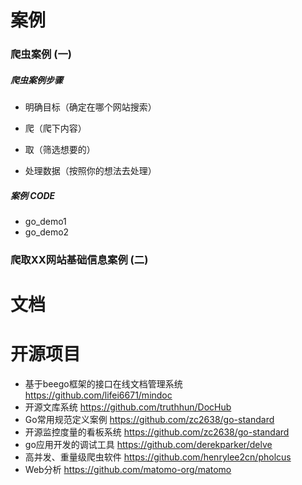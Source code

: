 
# 案例

### 爬虫案例 (一)

##### 爬虫案例步骤

* 明确目标（确定在哪个网站搜索）

* 爬（爬下内容）

* 取（筛选想要的）

* 处理数据（按照你的想法去处理）

##### 案例 CODE

 * go_demo1
 * go_demo2
  
### 爬取XX网站基础信息案例 (二)


# 文档



# 开源项目
* 基于beego框架的接口在线文档管理系统 https://github.com/lifei6671/mindoc
* 开源文库系统 https://github.com/truthhun/DocHub
* Go常用规范定义案例 https://github.com/zc2638/go-standard
* 开源监控度量的看板系统 https://github.com/zc2638/go-standard
* go应用开发的调试工具 https://github.com/derekparker/delve
* 高并发、重量级爬虫软件 https://github.com/henrylee2cn/pholcus
* Web分析 https://github.com/matomo-org/matomo